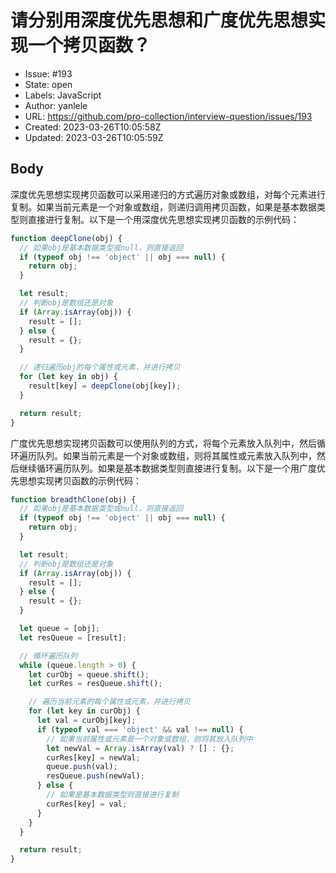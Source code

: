 # 请分别用深度优先思想和广度优先思想实现一个拷贝函数？

- Issue: #193
- State: open
- Labels: JavaScript
- Author: yanlele
- URL: https://github.com/pro-collection/interview-question/issues/193
- Created: 2023-03-26T10:05:58Z
- Updated: 2023-03-26T10:05:59Z

## Body

深度优先思想实现拷贝函数可以采用递归的方式遍历对象或数组，对每个元素进行复制。如果当前元素是一个对象或数组，则递归调用拷贝函数，如果是基本数据类型则直接进行复制。以下是一个用深度优先思想实现拷贝函数的示例代码：

```javascript
function deepClone(obj) {
  // 如果obj是基本数据类型或null，则直接返回
  if (typeof obj !== 'object' || obj === null) {
    return obj;
  }

  let result;
  // 判断obj是数组还是对象
  if (Array.isArray(obj)) {
    result = [];
  } else {
    result = {};
  }

  // 递归遍历obj的每个属性或元素，并进行拷贝
  for (let key in obj) {
    result[key] = deepClone(obj[key]);
  }

  return result;
}
```

广度优先思想实现拷贝函数可以使用队列的方式，将每个元素放入队列中，然后循环遍历队列。如果当前元素是一个对象或数组，则将其属性或元素放入队列中，然后继续循环遍历队列。如果是基本数据类型则直接进行复制。以下是一个用广度优先思想实现拷贝函数的示例代码：

```javascript
function breadthClone(obj) {
  // 如果obj是基本数据类型或null，则直接返回
  if (typeof obj !== 'object' || obj === null) {
    return obj;
  }

  let result;
  // 判断obj是数组还是对象
  if (Array.isArray(obj)) {
    result = [];
  } else {
    result = {};
  }

  let queue = [obj];
  let resQueue = [result];

  // 循环遍历队列
  while (queue.length > 0) {
    let curObj = queue.shift();
    let curRes = resQueue.shift();

    // 遍历当前元素的每个属性或元素，并进行拷贝
    for (let key in curObj) {
      let val = curObj[key];
      if (typeof val === 'object' && val !== null) {
        // 如果当前属性或元素是一个对象或数组，则将其放入队列中
        let newVal = Array.isArray(val) ? [] : {};
        curRes[key] = newVal;
        queue.push(val);
        resQueue.push(newVal);
      } else {
        // 如果是基本数据类型则直接进行复制
        curRes[key] = val;
      }
    }
  }

  return result;
}
```
